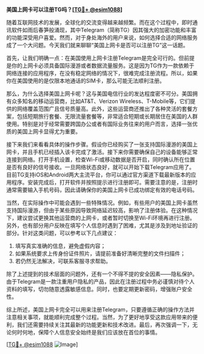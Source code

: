 **美国上网卡可以注册TG吗？[[TG💪+ @esim1088](https://t.me/s/esim1088)]**

随着互联网技术的发展，全球化的交流变得越来越频繁。而在这个过程中，即时通讯软件如雨后春笋般涌现，其中Telegram（简称TG）因其强大的加密功能和丰富的功能深受用户喜爱。然而，对于身处海外的用户来说，如何选择合适的网络服务成了一个大问题。今天我们就来聊聊“美国上网卡是否可以注册TG”这一话题。

首先，让我们明确一点：在美国使用上网卡注册Telegram是完全可行的。但前提是你的上网卡必须具备国际漫游或者数据流量服务。这是因为TG作为一款依赖于网络连接的应用程序，在没有稳定网络的情况下，很难完成注册流程。所以，如果你在美国使用的是仅限本地通话的SIM卡，那么可能无法顺利注册。

那么，为什么选择美国上网卡呢？这与美国电信行业的发达程度密不可分。美国拥有众多知名的移动运营商，比如AT&T、Verizon Wireless、T-Mobile等，它们提供的网络覆盖范围广且信号质量高。此外，这些运营商还推出了各种灵活的套餐方案，包括短期旅行套餐、无限流量套餐等，非常适合短期或长期居住在美国的人群使用。特别是对于经常需要跨国办公或者有国际业务往来的用户而言，选择一张优质的美国上网卡显得尤为重要。

接下来我们来看看具体的操作步骤。假设你已经购买了一张支持国际漫游的美国上网卡，并且手机已经插入该卡完成了激活。接下来你需要确保自己的设备能够正常连接到网络。打开手机设置，检查Wi-Fi或移动数据是否开启，同时确认所在位置是否有良好的信号接收。一旦网络状态良好，就可以开始下载Telegram应用了。目前TG支持iOS和Android两大主流平台，你可以通过官方渠道下载最新版本的应用程序。安装完成后，打开软件并按照提示进行注册即可。需要注意的是，注册时通常需要输入手机号码，因此请确保你的美国上网卡已成功绑定有效的电话号码。

当然，在实际操作中可能会遇到一些特殊情况。例如，有些用户的美国上网卡虽然支持国际漫游，但由于某些原因导致网络延迟较高，影响了注册体验。在这种情况下，建议尝试更换其他运营商的上网卡，或者暂时切换至Wi-Fi环境再进行注册。另外，也有部分用户反映在填写个人信息时遇到了困难，尤其是涉及到地址验证的部分。针对这类问题，可以参考以下几点建议：

1. 填写真实准确的信息，避免虚假内容；
2. 如果系统要求上传身份证件照片，请提前准备好清晰完整的文件扫描件；
3. 若仍然无法解决，可联系客服寻求帮助。

除了上述提到的技术层面的问题外，还有一个不得不提的安全因素——隐私保护。由于Telegram是一款注重用户隐私的产品，因此在注册过程中务必谨慎对待个人资料的填写，切勿随意透露敏感信息。同时，也要定期更新密码，增强账户安全性。

综上所述，美国上网卡完全可以用来注册Telegram，只要遵循正确的操作方法并注意相关事项，就能顺利完成整个过程。当然，为了更好地享受这款应用带来的便利，我们还需要持续关注其最新的功能更新和技术改进。最后，再次强调一下，无论何时何地，保障个人信息安全始终是我们应该放在首位的事情。

[[TG💪+ @esim1088](https://t.me/s/esim1088) ![Image](https://i.postimg.cc/4NQfJmqS/Snipaste-2025-05-13-00-14-12.png)]